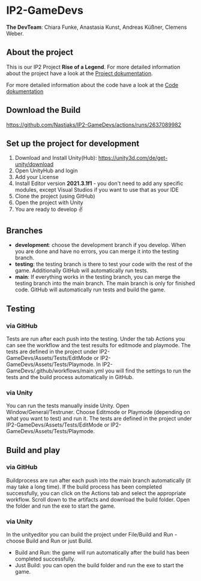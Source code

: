 # IP2-GameDevs

**The DevTeam**:
Chiara Funke,
Anastasia Kunst,
Andreas Küßner,
Clemens Weber.

## About the project
This is our IP2 Project **Rise of a Legend**. 
For more detailed information about the project have a look at the [Project dokumentation](https://confluence.mni.thm.de/display/SMSIP2SS22G3/SMS+IP-2+SoSe+2022%3A+Gruppe+3+Startseite).

For more detailed information about the code have a look at the [Code dokumentation](https://drive.google.com/drive/folders/1v9l3Fb8pXi8aOR6cjQyc50UTz2wPxmR5?usp=sharing)

## Download the Build
https://github.com/Nastjaks/IP2-GameDevs/actions/runs/2637089982

## Set up the project for development
1. Download and Install Unity(Hub): https://unity3d.com/de/get-unity/download
2. Open UnityHub and login
3. Add your License
4. Install Editor version **2021.3.1f1** - you don't need to add any specific modules, except Visual Studios if you want to use that as your IDE
6. Clone the project (using GitHub)
7. Open the project with Unity
8. You are ready to develop :v: 


## Branches
- **development**: choose the development branch if you develop. When you are done and have no errors, you can merge it into the testing branch.
- **testing**: the testing branch is there to test your code with the rest of the game. Additionally GitHub will automatically run tests.
- **main**: If everything works in the testing branch, you can merge the testing branch into the main branch. The main branch is only for finished code. GitHub will automatically run tests and build the game. 


## Testing
### via GitHub
Tests are run after each push into the testing. 
Under the tab Actions you can see the workflow and the test results for editmode and playmode.
The tests are defined in the project under IP2-GameDevs/Assets/Tests/EditMode or IP2-GameDevs/Assets/Tests/Playmode.
In IP2-GameDevs/.github/workflows/main.yml you will find the settings to run the tests and the build process automatically in GitHub.


### via Unity
You can run the tests manually inside Unity. 
Open Window/General/Testruner.
Choose Editmode or Playmode (depending on what you want to test) and run it.
The tests are defined in the project under IP2-GameDevs/Assets/Tests/EditMode or IP2-GameDevs/Assets/Tests/Playmode.


## Build and play
### via GitHub
Buildprocess are run after each push into the main branch automatically (it may take a long time).
If the build process has been completed successfully, you can click on the Actions tab and select the appropriate workflow.
Scroll down to the artifacts and download the build folder.
Open the folder and run the exe to start the game.

### via Unity
In the unityeditor you can build the project under File/Build and Run - choose Build and Run or just Build.
- Build and Run: the game will run automatically after the build has been completed successfully.
- Just Build: you can open the build folder and run the exe to start the game.
